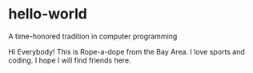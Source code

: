 # hello-world
A time-honored tradition in computer programming

Hi Everybody! This is Rope-a-dope from the Bay Area. I love sports and coding. I hope I will find friends here.
